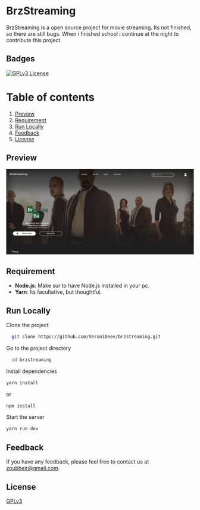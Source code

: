 # BrzStreaming

BrzStreaming is a open source project for movie streaming. Its not finished, so there are still bugs. When i finished school i continue at the night to contribute this project.

## Badges

[![GPLv3 License](https://img.shields.io/badge/License-GPL%20v3-yellow.svg)](https://choosealicense.com/licenses/gpl-3.0/)

# Table of contents

1. [Preview](#preview)
2. [Requirement](#equirement)
3. [Run Locally](#run-locally)
4. [Feedback](#feedback)
5. [License](#License)

## Preview

![App Screenshot](./BrzStreaming.png)

## Requirement

- **Node.js**: Make sur to have Node.js installed in your pc.
- **Yarn**: Its facultative, but thoughtful.

## Run Locally

Clone the project

```bash
  git clone https://github.com/VeroniDeev/brzstreaming.git
```

Go to the project directory

```bash
  cd brzstreaming
```

Install dependencies

```bash
yarn install
```

or

```bash
npm install
```

Start the server

```bash
yarn run dev
```

## Feedback

If you have any feedback, please feel free to contact us at zoubheir@gmail.com.

## License

[GPLv3](https://choosealicense.com/licenses/gpl-3.0/)
